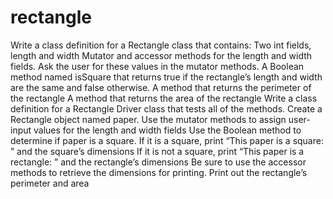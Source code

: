# rectangle
Write a class definition for a Rectangle class that contains:      Two int fields, length and width     Mutator and accessor methods for the length and width fields. Ask the user for these values in the mutator methods.     A Boolean method named isSquare that returns true if the rectangle’s length and width are the same and false otherwise.     A method that returns the perimeter of the rectangle     A method that returns the area of the rectangle  Write a class definition for a Rectangle Driver class that tests all of the methods.      Create a Rectangle object named paper.     Use the mutator methods to assign user-input values for the length and width fields     Use the Boolean method to determine if paper is a square.         If it is a square, print “This paper is a square: ” and the square’s dimensions         If it is not a square, print “This paper is a rectangle: ” and the rectangle’s dimensions         Be sure to use the accessor methods to retrieve the dimensions for printing.     Print out the rectangle’s perimeter and area
